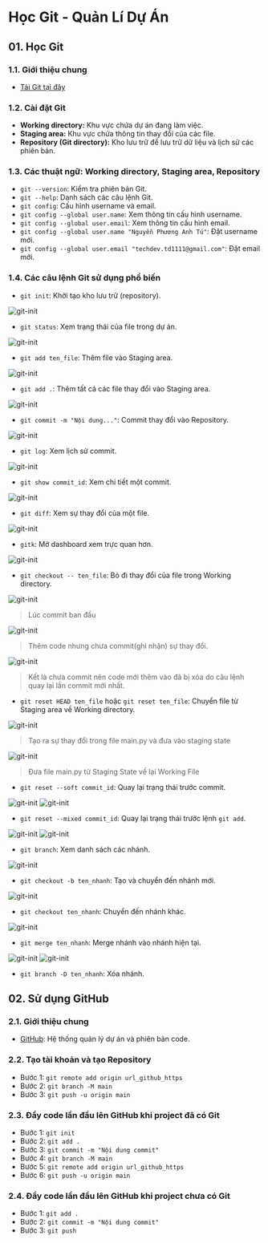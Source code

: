 # Học Git - Quản Lí Dự Án

## 01. Học Git

### 1.1. Giới thiệu chung
- [Tải Git tại đây](https://git-scm.com/downloads)

### 1.2. Cài đặt Git
- **Working directory:** Khu vực chứa dự án đang làm việc.
- **Staging area:** Khu vực chứa thông tin thay đổi của các file.
- **Repository (Git directory):** Kho lưu trữ để lưu trữ dữ liệu và lịch sử các phiên bản.

### 1.3. Các thuật ngữ: Working directory, Staging area, Repository
- `git --version`: Kiểm tra phiên bản Git.
- `git --help`: Danh sách các câu lệnh Git.
- `git config`: Cấu hình username và email.
- `git config --global user.name`: Xem thông tin cấu hình username.
- `git config --global user.email`: Xem thông tin cấu hình email.
- `git config --global user.name "Nguyễn Phương Anh Tú"`: Đặt username mới.
- `git config --global user.email "techdev.td1111@gmail.com"`: Đặt email mới.

### 1.4. Các câu lệnh Git sử dụng phổ biến
- `git init`: Khởi tạo kho lưu trữ (repository).

![git-init](./assets/Screenshot_1.png)

- `git status`: Xem trạng thái của file trong dự án.

![git-init](./assets/Screenshot_2.png)


- `git add ten_file`: Thêm file vào Staging area.

![git-init](./assets/Screenshot_3.png)

- `git add .`: Thêm tất cả các file thay đổi vào Staging area.

![git-init](./assets/Screenshot_4.png)

- `git commit -m "Nội dung..."`: Commit thay đổi vào Repository.

![git-init](./assets/Screenshot_5.png)

- `git log`: Xem lịch sử commit.

![git-init](./assets/Screenshot_6.png)

- `git show commit_id`: Xem chi tiết một commit.

![git-init](./assets/Screenshot_7.png)

- `git diff`: Xem sự thay đổi của một file.

![git-init](./assets/Screenshot_8.png)


- `gitk`: Mở dashboard xem trực quan hơn.

![git-init](./assets/Screenshot_9.png)

- `git checkout -- ten_file`: Bỏ đi thay đổi của file trong Working directory.

![git-init](./assets/Screenshot_10.png)
> Lúc commit ban đầu

![git-init](./assets/Screenshot_11.png)
> Thêm code nhưng chưa commit(ghi nhận) sự thay đổi.

![git-init](./assets/Screenshot_12.png)
> Kết là chưa commit nên code mới thêm vào đã bị xóa do câu lệnh quay lại lần commit mới nhất.


- `git reset HEAD ten_file` hoặc `git reset ten_file`: Chuyển file từ Staging area về Working directory.

![git-init](./assets/Screenshot_13.png)
> Tạo ra sự thay đổi trong file main.py và đưa vào staging state

![git-init](./assets/Screenshot_14.png)
> Đưa file main.py từ Staging State về lại Working File


- `git reset --soft commit_id`: Quay lại trạng thái trước commit.

![git-init](./assets/Screenshot_15.png)
![git-init](./assets/Screenshot_16.png)


- `git reset --mixed commit_id`: Quay lại trạng thái trước lệnh `git add`.

![git-init](./assets/Screenshot_15.png)
![git-init](./assets/Screenshot_17.png)

- `git branch`: Xem danh sách các nhánh.

![git-init](./assets/Screenshot_18.png)

- `git checkout -b ten_nhanh`: Tạo và chuyển đến nhánh mới.

![git-init](./assets/Screenshot_19.png)

- `git checkout ten_nhanh`: Chuyển đến nhánh khác.

![git-init](./assets/Screenshot_20.png)


- `git merge ten_nhanh`: Merge nhánh vào nhánh hiện tại.

![git-init](./assets/Screenshot_21.png)
![git-init](./assets/Screenshot_22.png)


- `git branch -D ten_nhanh`: Xóa nhánh.

## 02. Sử dụng GitHub

### 2.1. Giới thiệu chung
- [GitHub](https://github.com/): Hệ thống quản lý dự án và phiên bản code.

### 2.2. Tạo tài khoản và tạo Repository
- Bước 1: `git remote add origin url_github_https`
- Bước 2: `git branch -M main`
- Bước 3: `git push -u origin main`

### 2.3. Đẩy code lần đầu lên GitHub khi project đã có Git
- Bước 1: `git init`
- Bước 2: `git add .`
- Bước 3: `git commit -m "Nội dung commit"`
- Bước 4: `git branch -M main`
- Bước 5: `git remote add origin url_github_https`
- Bước 6: `git push -u origin main`

### 2.4. Đẩy code lần đầu lên GitHub khi project chưa có Git
- Bước 1: `git add .`
- Bước 2: `git commit -m "Nội dung commit"`
- Bước 3: `git push`



